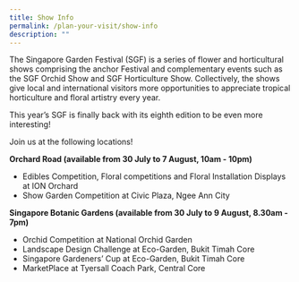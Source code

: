 ```yaml
---
title: Show Info
permalink: /plan-your-visit/show-info
description: ""
---
```

The Singapore Garden Festival (SGF) is a series of flower and horticultural shows comprising the anchor Festival and complementary events such as the SGF Orchid Show and SGF Horticulture Show. Collectively, the shows give local and international visitors more opportunities to appreciate tropical horticulture and floral artistry every year.

This year’s SGF is finally back with its eighth edition to be even more interesting! 

Join us at the following locations!


**Orchard Road (available from 30 July to 7 August, 10am - 10pm)**
-	Edibles Competition, Floral competitions and Floral Installation Displays at ION Orchard 
-	Show Garden Competition at Civic Plaza, Ngee Ann City

**Singapore Botanic Gardens (available from 30 July to 9 August, 8.30am - 7pm)**
-	Orchid Competition at National Orchid Garden
-	Landscape Design Challenge at Eco-Garden, Bukit Timah Core
-	Singapore Gardeners’ Cup at Eco-Garden, Bukit Timah Core
-	MarketPlace at Tyersall Coach Park, Central Core